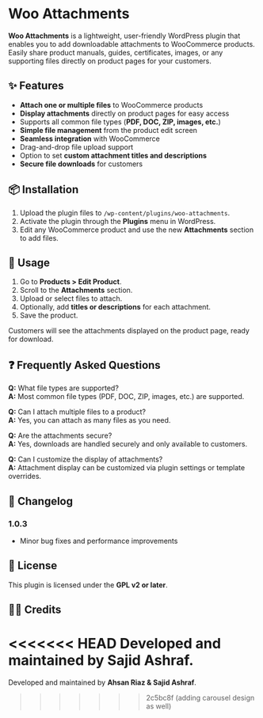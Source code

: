 # Woo Attachments

**Woo Attachments** is a lightweight, user-friendly WordPress plugin that enables you to add downloadable attachments to WooCommerce products. Easily share product manuals, guides, certificates, images, or any supporting files directly on product pages for your customers.

## ✨ Features

- **Attach one or multiple files** to WooCommerce products  
- **Display attachments** directly on product pages for easy access  
- Supports all common file types (**PDF, DOC, ZIP, images, etc.**)  
- **Simple file management** from the product edit screen  
- **Seamless integration** with WooCommerce  
- Drag-and-drop file upload support  
- Option to set **custom attachment titles and descriptions**  
- **Secure file downloads** for customers  

## 📦 Installation

1. Upload the plugin files to `/wp-content/plugins/woo-attachments`.  
2. Activate the plugin through the **Plugins** menu in WordPress.  
3. Edit any WooCommerce product and use the new **Attachments** section to add files.  

## 🚀 Usage

1. Go to **Products > Edit Product**.  
2. Scroll to the **Attachments** section.  
3. Upload or select files to attach.  
4. Optionally, add **titles or descriptions** for each attachment.  
5. Save the product.  

Customers will see the attachments displayed on the product page, ready for download.  

## ❓ Frequently Asked Questions

**Q:** What file types are supported?  
**A:** Most common file types (PDF, DOC, ZIP, images, etc.) are supported.  

**Q:** Can I attach multiple files to a product?  
**A:** Yes, you can attach as many files as you need.  

**Q:** Are the attachments secure?  
**A:** Yes, downloads are handled securely and only available to customers.  

**Q:** Can I customize the display of attachments?  
**A:** Attachment display can be customized via plugin settings or template overrides.  

## 📝 Changelog

### 1.0.3  
- Minor bug fixes and performance improvements  

## 📄 License

This plugin is licensed under the **GPL v2 or later**.  

## 👨‍💻 Credits

<<<<<<< HEAD
Developed and maintained by **Sajid Ashraf**.  
=======
Developed and maintained by **Ahsan Riaz & Sajid Ashraf**.  
>>>>>>> 2c5bc8f (adding carousel design as well)
